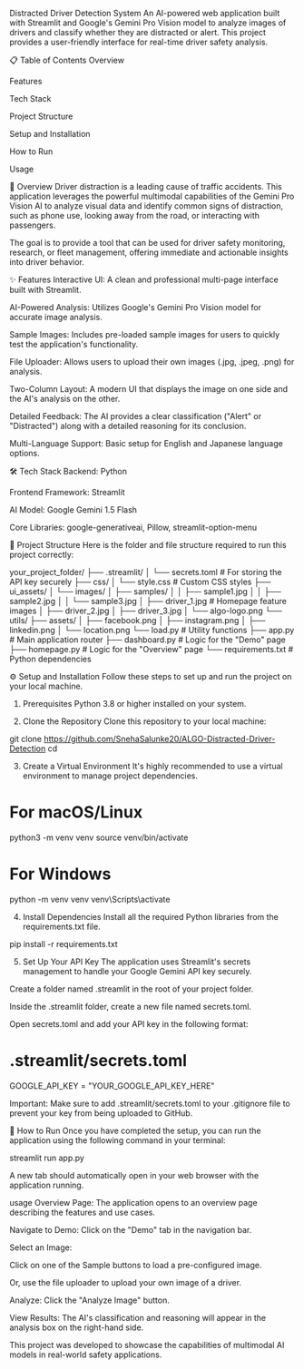 Distracted Driver Detection System
An AI-powered web application built with Streamlit and Google's Gemini Pro Vision model to analyze images of drivers and classify whether they are distracted or alert. This project provides a user-friendly interface for real-time driver safety analysis.

📋 Table of Contents
Overview

Features

Tech Stack

Project Structure

Setup and Installation

How to Run

Usage

🌟 Overview
Driver distraction is a leading cause of traffic accidents. This application leverages the powerful multimodal capabilities of the Gemini Pro Vision AI to analyze visual data and identify common signs of distraction, such as phone use, looking away from the road, or interacting with passengers.

The goal is to provide a tool that can be used for driver safety monitoring, research, or fleet management, offering immediate and actionable insights into driver behavior.

✨ Features
Interactive UI: A clean and professional multi-page interface built with Streamlit.

AI-Powered Analysis: Utilizes Google's Gemini Pro Vision model for accurate image analysis.

Sample Images: Includes pre-loaded sample images for users to quickly test the application's functionality.

File Uploader: Allows users to upload their own images (.jpg, .jpeg, .png) for analysis.

Two-Column Layout: A modern UI that displays the image on one side and the AI's analysis on the other.

Detailed Feedback: The AI provides a clear classification ("Alert" or "Distracted") along with a detailed reasoning for its conclusion.

Multi-Language Support: Basic setup for English and Japanese language options.

🛠️ Tech Stack
Backend: Python

Frontend Framework: Streamlit

AI Model: Google Gemini 1.5 Flash

Core Libraries: google-generativeai, Pillow, streamlit-option-menu

📁 Project Structure
Here is the folder and file structure required to run this project correctly:

your_project_folder/
├── .streamlit/
│   └── secrets.toml        # For storing the API key securely
├── css/
│   └── style.css           # Custom CSS styles
├── ui_assets/
│   └── images/
│       ├── samples/
│       │   ├── sample1.jpg
│       │   ├── sample2.jpg
│       │   └── sample3.jpg
│       ├── driver_1.jpg      # Homepage feature images
│       ├── driver_2.jpg
│       ├── driver_3.jpg
│       └── algo-logo.png
└── utils/
    ├── assets/
    │   ├── facebook.png
    │   ├── instagram.png
    │   ├── linkedin.png
    │   └── location.png
    └── load.py             # Utility functions
├── app.py                  # Main application router
├── dashboard.py            # Logic for the "Demo" page
├── homepage.py             # Logic for the "Overview" page
└── requirements.txt        # Python dependencies

⚙️ Setup and Installation
Follow these steps to set up and run the project on your local machine.

1. Prerequisites
Python 3.8 or higher installed on your system.

2. Clone the Repository
Clone this repository to your local machine:

git clone https://github.com/SnehaSalunke20/ALGO-Distracted-Driver-Detection
cd <your-repository-folder>

3. Create a Virtual Environment
It's highly recommended to use a virtual environment to manage project dependencies.

# For macOS/Linux
python3 -m venv venv
source venv/bin/activate

# For Windows
python -m venv venv
venv\Scripts\activate

4. Install Dependencies
Install all the required Python libraries from the requirements.txt file.

pip install -r requirements.txt

5. Set Up Your API Key
The application uses Streamlit's secrets management to handle your Google Gemini API key securely.

Create a folder named .streamlit in the root of your project folder.

Inside the .streamlit folder, create a new file named secrets.toml.

Open secrets.toml and add your API key in the following format:

# .streamlit/secrets.toml
GOOGLE_API_KEY = "YOUR_GOOGLE_API_KEY_HERE"

Important: Make sure to add .streamlit/secrets.toml to your .gitignore file to prevent your key from being uploaded to GitHub.

🚀 How to Run
Once you have completed the setup, you can run the application using the following command in your terminal:

streamlit run app.py

A new tab should automatically open in your web browser with the application running.

usage
Overview Page: The application opens to an overview page describing the features and use cases.

Navigate to Demo: Click on the "Demo" tab in the navigation bar.

Select an Image:

Click on one of the Sample buttons to load a pre-configured image.

Or, use the file uploader to upload your own image of a driver.

Analyze: Click the "Analyze Image" button.

View Results: The AI's classification and reasoning will appear in the analysis box on the right-hand side.

This project was developed to showcase the capabilities of multimodal AI models in real-world safety applications.
